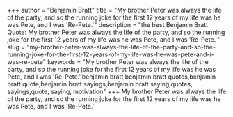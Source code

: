 +++
author = "Benjamin Bratt"
title = "My brother Peter was always the life of the party, and so the running joke for the first 12 years of my life was he was Pete, and I was 'Re-Pete.'"
description = "the best Benjamin Bratt Quote: My brother Peter was always the life of the party, and so the running joke for the first 12 years of my life was he was Pete, and I was 'Re-Pete.'"
slug = "my-brother-peter-was-always-the-life-of-the-party-and-so-the-running-joke-for-the-first-12-years-of-my-life-was-he-was-pete-and-i-was-re-pete"
keywords = "My brother Peter was always the life of the party, and so the running joke for the first 12 years of my life was he was Pete, and I was 'Re-Pete.',benjamin bratt,benjamin bratt quotes,benjamin bratt quote,benjamin bratt sayings,benjamin bratt saying,quotes, sayings,quote, saying, motivation"
+++
My brother Peter was always the life of the party, and so the running joke for the first 12 years of my life was he was Pete, and I was 'Re-Pete.'
